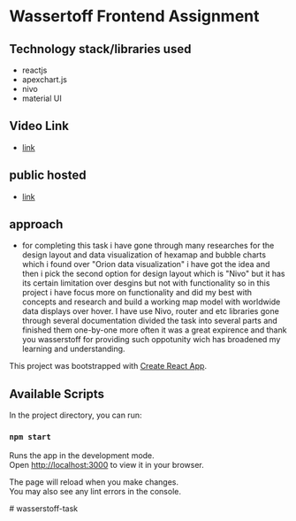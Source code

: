 # Wassertoff Frontend Assignment

## Technology stack/libraries used
+ reactjs
+ apexchart.js
+ nivo
+ material UI

## Video Link
+ [link](https://drive.google.com/file/d/1FzZSlbcOmzn1LlAXHwv8ccVczo9LGzDR/view?usp=sharing)

## public hosted
+ [link](https://dazzling-moxie-31cfeb.netlify.app/)

## approach
+ for completing this task i have gone through many researches for the design layout and data visualization of hexamap and bubble charts which i found over "Orion data visualization" i have got the idea and then i pick the second option for design layout which is "Nivo" but it has its certain limitation over desgins but not with functionality so in this project i have focus more on functionality and did my best with concepts and research and build a working map model with worldwide data displays over hover. I have use Nivo, router and etc libraries gone through several documentation divided the task into several parts and finished them one-by-one more often it was a great expirence and thank you wasserstoff for providing such oppotunity wich has broadened my learning and understanding.


This project was bootstrapped with [Create React App](https://github.com/facebook/create-react-app).

## Available Scripts

In the project directory, you can run:

### `npm start`

Runs the app in the development mode.\
Open [http://localhost:3000](http://localhost:3000) to view it in your browser.

The page will reload when you make changes.\
You may also see any lint errors in the console.


#   w a s s e r s t o f f - t a s k  
 